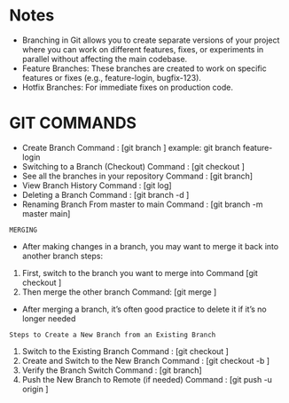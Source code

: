 # Notes
* Branching in Git allows you to create separate versions of your project where you can work on different features, 
  fixes, or experiments in parallel without affecting the main codebase. 
* Feature Branches: These branches are created to work on specific features or fixes 
  (e.g., feature-login, bugfix-123).
* Hotfix Branches: For immediate fixes on production code.

# GIT COMMANDS
* Create Branch                           Command : [git branch <branch-name>] example: git branch feature-login
* Switching to a Branch (Checkout)        Command : [git checkout <branch-name>]
* See all the branches in your repository Command : [git branch]
* View Branch History                     Command : [git log]
* Deleting a Branch                       Command : [git branch -d <branch-name>]
* Renaming Branch From master to main     Command : [git branch -m master main]

`MERGING`
* After making changes in a branch, you may want to merge it back into another branch steps:
1. First, switch to the branch you want to merge into Command [git checkout <branch-where-I-want-to-merge>]
2. Then merge the other branch Command: [git merge <my-branch>]
* After merging a branch, it’s often good practice to delete it if it’s no longer needed

`Steps to Create a New Branch from an Existing Branch`
1. Switch to the Existing Branch             Command : [git checkout <Existing Branch>]
2. Create and Switch to the New Branch       Command : [git checkout -b <New Branch>]
3. Verify the Branch Switch                  Command : [git branch]
4. Push the New Branch to Remote (if needed) Command : [git push -u origin <New Branch>] 



  
